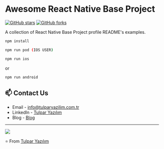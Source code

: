 # Awesome React Native Base Project

[![GitHub stars](https://img.shields.io/github/stars/themlphdstudent/awesome-github-profile-readme-templates.svg)](https://github.com/tulparyazilim/react-native-typescript)
[![GitHub forks](https://img.shields.io/github/forks/themlphdstudent/awesome-github-profile-readme-templates.svg?color=blue)](https://github.com/tulparyazilim/react-native-typescript)

A collection of React Native Base Project profile README's examples.

```bash
npm install
```

```bash
npm run pod (IOS USER)
```

```bash
npm run ios
```

or

```bash
npm run android
```

## 📫 Contact Us

- Email - [info@tulparyazilim.com.tr](mailto:info@tulparyazilim.com.tr)
- LinkedIn - [Tulpar Yazılım](https://www.linkedin.com/company/tulparyazilim)
- Blog - [Blog](https://www.tulparyazilim.com.tr/blog)

---

<img src="https://www.tulparyazilim.com.tr/img/logo.png" />

⭐️ From [Tulpar Yazılım](https://github.com/tulparyazilim)
